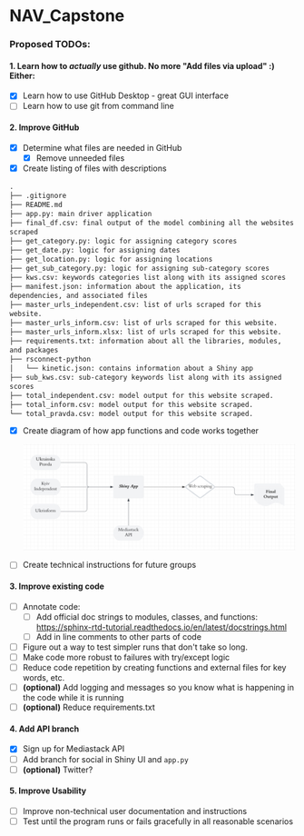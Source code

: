 # NAV_Capstone

### Proposed TODOs:

#### 1. Learn how to _actually_ use github. No more "Add files via upload" :) Either: 
- [x] Learn how to use GitHub Desktop - great GUI interface
- [ ] Learn how to use git from command line

#### 2. Improve GitHub
- [x] Determine what files are needed in GitHub
  - [x] Remove unneeded files
- [x] Create listing of files with descriptions

```
.
├── .gitignore
├── README.md
├── app.py: main driver application
├── final_df.csv: final output of the model combining all the websites scraped 
├── get_category.py: logic for assigning category scores
├── get_date.py: logic for assigning dates
├── get_location.py: logic for assigning locations
├── get_sub_category.py: logic for assigning sub-category scores
├── kws.csv: keywords categories list along with its assigned scores
├── manifest.json: information about the application, its dependencies, and associated files
├── master_urls_independent.csv: list of urls scraped for this website.
├── master_urls_inform.csv: list of urls scraped for this website.
├── master_urls_inform.xlsx: list of urls scraped for this website.
├── requirements.txt: information about all the libraries, modules, and packages
├── rsconnect-python
│   └── kinetic.json: contains information about a Shiny app
├── sub_kws.csv: sub-category keywords list along with its assigned scores
├── total_independent.csv: model output for this website scraped.
├── total_inform.csv: model output for this website scraped.
└── total_pravda.csv: model output for this website scraped.

```
- [x] Create diagram of how app functions and code works together


  ![Dataset](model.png) 


- [ ] Create technical instructions for future groups 

#### 3. Improve existing code
- [ ] Annotate code:
  - [ ] Add official doc strings to modules, classes, and functions: https://sphinx-rtd-tutorial.readthedocs.io/en/latest/docstrings.html
  - [ ] Add in line comments to other parts of code
- [ ] Figure out a way to test simpler runs that don't take so long.
- [ ] Make code more robust to failures with try/except logic
- [ ] Reduce code repetition by creating functions and external files for key words, etc.
- [ ] **(optional)** Add logging and messages so you know what is happening in the code while it is running
- [ ] **(optional)** Reduce requirements.txt

#### 4. Add API branch
- [x] Sign up for Mediastack API 
- [ ] Add branch for social in Shiny UI and `app.py`
- [ ] **(optional)** Twitter?

#### 5. Improve Usability
- [ ] Improve non-technical user documentation and instructions
- [ ] Test until the program runs or fails gracefully in all reasonable scenarios
